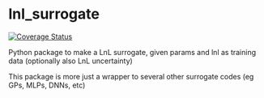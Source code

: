 # lnl_surrogate
[![Coverage Status](https://coveralls.io/repos/github/avivajpeyi/lnl_surrogate/badge.svg?branch=main)](https://coveralls.io/github/avivajpeyi/lnl_surrogate?branch=main)

Python package to make a LnL surrogate, given params and lnl as training data (optionally also LnL uncertainty)

This package is more just a wrapper to several other surrogate codes (eg GPs, MLPs, DNNs, etc)
